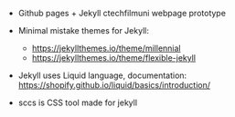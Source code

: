 - Github pages + Jekyll ctechfilmuni webpage prototype
- Minimal mistake themes for Jekyll:
    - https://jekyllthemes.io/theme/millennial
    - https://jekyllthemes.io/theme/flexible-jekyll

- Jekyll uses Liquid language, documentation: https://shopify.github.io/liquid/basics/introduction/
- sccs is CSS tool made for jekyll
